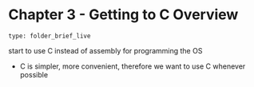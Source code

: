 # Chapter 3 - Getting to C Overview
 
```ccard
type: folder_brief_live
```
 
start to use C instead of assembly for programming the OS
- C is simpler, more convenient, therefore we want to use C whenever possible